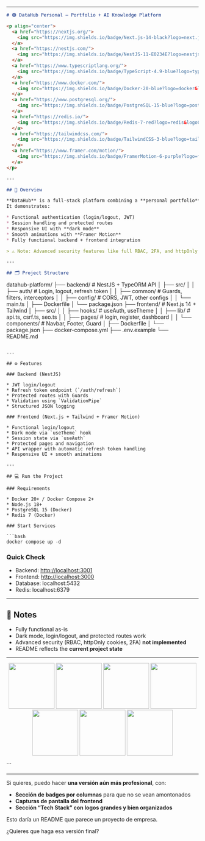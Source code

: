

---

```markdown
# 🟢 DataHub Personal – Portfolio + AI Knowledge Platform

<p align="center">
  <a href="https://nextjs.org/">
    <img src="https://img.shields.io/badge/Next.js-14-black?logo=next.js&logoColor=white" alt="Next.js" height="30"/>
  </a>
  <a href="https://nestjs.com/">
    <img src="https://img.shields.io/badge/NestJS-11-E0234E?logo=nestjs&logoColor=white" alt="NestJS" height="30"/>
  </a>
  <a href="https://www.typescriptlang.org/">
    <img src="https://img.shields.io/badge/TypeScript-4.9-blue?logo=typescript&logoColor=white" alt="TypeScript" height="30"/>
  </a>
  <a href="https://www.docker.com/">
    <img src="https://img.shields.io/badge/Docker-20-blue?logo=docker&logoColor=white" alt="Docker" height="30"/>
  </a>
  <a href="https://www.postgresql.org/">
    <img src="https://img.shields.io/badge/PostgreSQL-15-blue?logo=postgresql&logoColor=white" alt="PostgreSQL" height="30"/>
  </a>
  <a href="https://redis.io/">
    <img src="https://img.shields.io/badge/Redis-7-red?logo=redis&logoColor=white" alt="Redis" height="30"/>
  </a>
  <a href="https://tailwindcss.com/">
    <img src="https://img.shields.io/badge/TailwindCSS-3-blue?logo=tailwind-css&logoColor=white" alt="Tailwind CSS" height="30"/>
  </a>
  <a href="https://www.framer.com/motion/">
    <img src="https://img.shields.io/badge/FramerMotion-6-purple?logo=framer&logoColor=white" alt="Framer Motion" height="30"/>
  </a>
</p>

---

## 📌 Overview

**DataHub** is a full-stack platform combining a **personal portfolio** with an **AI knowledge system**.  
It demonstrates:

* Functional authentication (login/logout, JWT)
* Session handling and protected routes
* Responsive UI with **dark mode**
* Smooth animations with **Framer Motion**
* Fully functional backend + frontend integration  

> ⚠️ Note: Advanced security features like full RBAC, 2FA, and httpOnly cookies are **not implemented**.

---

## 🗂️ Project Structure

```

datahub-platform/
├── backend/                     # NestJS + TypeORM API
│   ├── src/
│   │   ├── auth/                # Login, logout, refresh token
│   │   ├── common/              # Guards, filters, interceptors
│   │   ├── config/              # CORS, JWT, other configs
│   │   └── main.ts
│   ├── Dockerfile
│   └── package.json
├── frontend/                    # Next.js 14 + Tailwind
│   ├── src/
│   │   ├── hooks/               # useAuth, useTheme
│   │   ├── lib/                 # api.ts, csrf.ts, seo.ts
│   │   ├── pages/               # login, register, dashboard
│   │   └── components/          # Navbar, Footer, Guard
│   ├── Dockerfile
│   └── package.json
├── docker-compose.yml
├── .env.example
└── README.md

````

---

## ⚙️ Features

### Backend (NestJS)

* JWT login/logout
* Refresh token endpoint (`/auth/refresh`)
* Protected routes with Guards
* Validation using `ValidationPipe`
* Structured JSON logging

### Frontend (Next.js + Tailwind + Framer Motion)

* Functional login/logout
* Dark mode via `useTheme` hook
* Session state via `useAuth`
* Protected pages and navigation
* API wrapper with automatic refresh token handling
* Responsive UI + smooth animations

---

## 💻 Run the Project

### Requirements

* Docker 20+ / Docker Compose 2+
* Node.js 18+
* PostgreSQL 15 (Docker)
* Redis 7 (Docker)

### Start Services

```bash
docker compose up -d
````

### Quick Check

* Backend: [http://localhost:3001](http://localhost:3001)
* Frontend: [http://localhost:3000](http://localhost:3000)
* Database: localhost:5432
* Redis: localhost:6379

---

## 🔑 Notes

* Fully functional as-is
* Dark mode, login/logout, and protected routes work
* Advanced security (RBAC, httpOnly cookies, 2FA) **not implemented**
* README reflects the **current project state**

---

<p align="center">
  <a href="https://nextjs.org/"><img src="https://img.shields.io/badge/Next.js-14-black?logo=next.js" width="120"/></a>
  <a href="https://nestjs.com/"><img src="https://img.shields.io/badge/NestJS-11-E0234E?logo=nestjs" width="120"/></a>
  <a href="https://www.docker.com/"><img src="https://img.shields.io/badge/Docker-20-blue?logo=docker" width="120"/></a>
  <a href="https://www.postgresql.org/"><img src="https://img.shields.io/badge/PostgreSQL-15-blue?logo=postgresql" width="120"/></a>
  <a href="https://redis.io/"><img src="https://img.shields.io/badge/Redis-7-red?logo=redis" width="120"/></a>
  <a href="https://tailwindcss.com/"><img src="https://img.shields.io/badge/TailwindCSS-3-blue?logo=tailwind-css" width="120"/></a>
  <a href="https://www.framer.com/motion/"><img src="https://img.shields.io/badge/FramerMotion-6-purple?logo=framer&logoColor=white" width="120"/></a>
</p>
```

---

Si quieres, puedo hacer **una versión aún más profesional**, con:

* **Sección de badges por columnas** para que no se vean amontonados
* **Capturas de pantalla del frontend**
* **Sección “Tech Stack” con logos grandes y bien organizados**

Esto daría un README que parece un proyecto de empresa.

¿Quieres que haga esa versión final?
